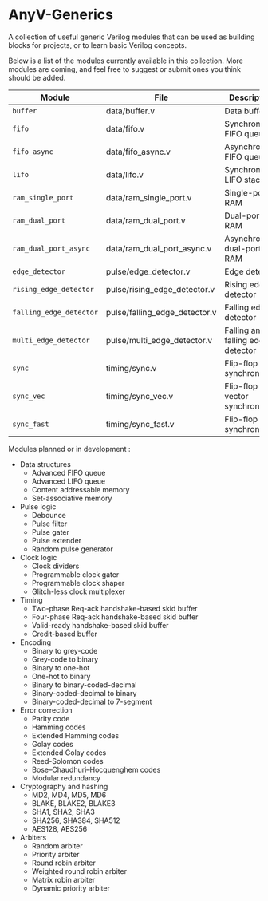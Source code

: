 # AnyV-Generics

A collection of useful generic Verilog modules that can be used as building blocks for projects, or to learn basic Verilog concepts.

Below is a list of the modules currently available in this collection. More modules are coming, and feel free to suggest or submit ones you think should be added.

| Module                  | File                          | Description                       |
| ----------------------- | ----------------------------- | --------------------------------- |
| `buffer`                | data/buffer.v                 | Data buffer                       |
| `fifo`                  | data/fifo.v                   | Synchronous FIFO queue            |
| `fifo_async`            | data/fifo_async.v             | Asynchronous FIFO queue           |
| `lifo`                  | data/lifo.v                   | Synchronous LIFO stack            |
| `ram_single_port`       | data/ram_single_port.v        | Single-port RAM                   |
| `ram_dual_port`         | data/ram_dual_port.v          | Dual-port RAM                     |
| `ram_dual_port_async`   | data/ram_dual_port_async.v    | Asynchronous dual-port RAM        |
| `edge_detector`         | pulse/edge_detector.v         | Edge detector                     |
| `rising_edge_detector`  | pulse/rising_edge_detector.v  | Rising edge detector              |
| `falling_edge_detector` | pulse/falling_edge_detector.v | Falling edge detector             |
| `multi_edge_detector`   | pulse/multi_edge_detector.v   | Falling and falling edge detector |
| `sync`                  | timing/sync.v                 | Flip-flop synchronizer            |
| `sync_vec`              | timing/sync_vec.v             | Flip-flop vector synchronizer     |
| `sync_fast`             | timing/sync_fast.v            | Flip-flop fast synchronizer       |

Modules planned or in development :

- Data structures
  - Advanced FIFO queue
  - Advanced LIFO queue
  - Content addressable memory
  - Set-associative memory
- Pulse logic
  - Debounce
  - Pulse filter
  - Pulse gater
  - Pulse extender
  - Random pulse generator
- Clock logic
  - Clock dividers
  - Programmable clock gater
  - Programmable clock shaper
  - Glitch-less clock multiplexer
- Timing
  - Two-phase Req-ack handshake-based skid buffer
  - Four-phase Req-ack handshake-based skid buffer
  - Valid-ready handshake-based skid buffer
  - Credit-based buffer
- Encoding
  - Binary to grey-code
  - Grey-code to binary
  - Binary to one-hot
  - One-hot to binary
  - Binary to binary-coded-decimal
  - Binary-coded-decimal to binary
  - Binary-coded-decimal to 7-segment
- Error correction
  - Parity code
  - Hamming codes
  - Extended Hamming codes
  - Golay codes
  - Extended Golay codes
  - Reed-Solomon codes
  - Bose–Chaudhuri–Hocquenghem codes
  - Modular redundancy
- Cryptography and hashing
  - MD2, MD4, MD5, MD6
  - BLAKE, BLAKE2, BLAKE3
  - SHA1, SHA2, SHA3
  - SHA256, SHA384, SHA512
  - AES128, AES256
- Arbiters
  - Random arbiter
  - Priority arbiter
  - Round robin arbiter
  - Weighted round robin arbiter
  - Matrix robin arbiter
  - Dynamic priority arbiter
